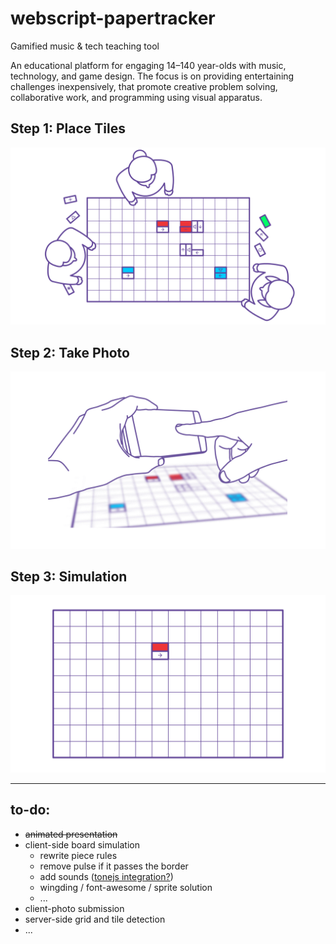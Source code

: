# webscript-papertracker

Gamified music &amp; tech teaching tool

An educational platform for engaging 14–140 year-olds with music, technology, and game design. The focus is on providing entertaining challenges inexpensively, that promote creative problem solving, collaborative work, and programming using visual apparatus.

## Step 1: Place Tiles

![](step_1.gif)

## Step 2: Take Photo

![](step_2.gif)

## Step 3: Simulation

![](step_3.gif)

---

## to-do:

* ~~animated presentation~~
* client-side board simulation
  * rewrite piece rules
  * remove pulse if it passes the border
  * add sounds ([tonejs integration?](https://tonejs.github.io/))
  * wingding / font-awesome / sprite solution
  * ...
* client-photo submission
* server-side grid and tile detection
* ...
